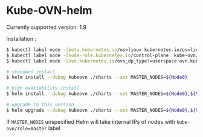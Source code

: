 # Kube-OVN-helm

Currently supported version: 1.9

Installation :

```bash
$ kubectl label node -lbeta.kubernetes.io/os=linux kubernetes.io/os=linux --overwrite
$ kubectl label node -lnode-role.kubernetes.io/control-plane  kube-ovn/role=master --overwrite
$ kubectl label node -lovn.kubernetes.io/ovs_dp_type!=userspace ovn.kubernetes.io/ovs_dp_type=kernel  --overwrite

# standard install 
$ helm install --debug kubeovn ./charts --set MASTER_NODES=${Node0}

# high availability install
$ helm install --debug kubeovn ./charts --set MASTER_NODES=${Node0},${Node1},${Node2}

# upgrade to this version
$ helm upgrade --debug kubeovn ./charts --set MASTER_NODES=${Node0},${Node1},${Node2}
```

If `MASTER_NODES` unspecified Helm will take internal IPs of nodes with `kube-ovn/role=master` label
